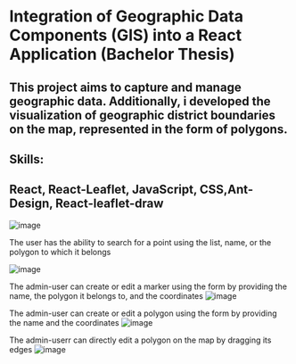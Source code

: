 # Integration of Geographic Data Components (GIS) into a React Application (Bachelor Thesis)

## This project aims to capture and manage geographic data. Additionally, i developed the visualization of geographic district boundaries on the map, represented in the form of polygons.

## Skills: 
## React, React-Leaflet, JavaScript, CSS,Ant-Design, React-leaflet-draw



![image](https://github.com/manos404/Enories/assets/152051892/193d0706-427f-46c4-b667-ab2cf2675b63)


The user has the ability to search for a point using the list, name, or the polygon to which it belongs

   
![image](https://github.com/manos404/Enories/assets/152051892/bf65fb67-eabc-4b79-9a92-8a1fdfb64d17)

 The admin-user can create or edit a marker using the form by providing the name, the polygon it belongs to, and the coordinates
![image](https://github.com/manos404/Enories/assets/152051892/2adb723e-4e44-4d32-9f85-4d17bf3988d8)

The admin-user can create or edit a polygon  using the form by providing the name and the coordinates
![image](https://github.com/manos404/Enories/assets/152051892/6f437f2e-76ed-4229-bc59-8babd3f02a66)

 The admin-userr can directly edit a polygon on the map by dragging its edges
![image](https://github.com/manos404/Enories/assets/152051892/53f5d278-51c1-47ab-bb65-0c195244afa3)
